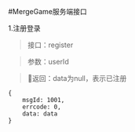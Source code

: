 #MergeGame服务端接口

1.注册登录

>接口：register

>参数：userId

>返回：data为null，表示已注册

    {
        msgId: 1001,
        errcode: 0,
        data: data    
    }